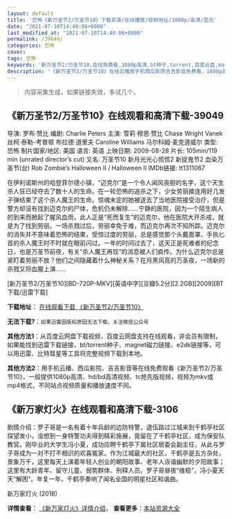 ```yaml
---
layout: default
title: '恐怖《新万圣节2/万圣节10》下载资源/在线播放/视频地址/1080p/高清/蓝光'
date: "2021-07-10T14:40:06+0800"
last_modified_at: "2021-07-10T14:40:06+0800"
permalink: /39049/
categories: 恐怖
cover:
tags: 恐怖
keywords: '新万圣节2/万圣节10,在线免费看,1080p高清,bt种子,torrent,百度云盘,magnet,磁力链,迅雷下载资源'
description: '《新万圣节2/万圣节10》在线云播放手机西瓜影院吉吉影音免费看，1080p高清bd/hd未删减完整版和tc抢先枪版，mkv/mp4格式，附带bt/torrent种子、magnet/磁力链、百度云盘、网盘资源迅雷下载链接'
---
```


>内容采集生成，如果链接失效，多试几个。


## 《新万圣节2/万圣节10》在线观看和高清下载-39049

导演: 罗布·赞比 编剧: Charlie Peters 主演: 雪莉·穆恩·赞比 Chase Wright Vanek 丝柯·泰勒-考普顿 布拉德·道里夫 Caroline Williams 马尔科姆·麦克道威尔 类型: 恐怖 制片国家/地区: 美国 语言: 英语 上映日期: 2009-08-28 片长: 105min/119 min (unrated director’s cut) 又名: 万圣节10 新月光光心慌慌2 新捉鬼节2 血染万圣节(台) Rob Zombie’s Halloween II / Halloween II IMDb链接: tt1311067

在伊利诺斯州的哈登菲尔德小镇，“迈克尔”是一个令人闻风丧胆的名字，这个天生杀人狂已经夺去了数十人的生命。在一轮恐怖的追杀之下，少女劳丽接连用好几发子弹结束了这个杀人魔王的生命。惊魂未定的她被送去了当地医院接受治疗，但是警方却没有找到迈克尔的尸体，危机仍未解除……宁静的医院，因为一个陌生病人的到来而掀起了腥风血雨，此人正是“死而复生”的迈克尔，他在医院大开杀戒，就是为了找到劳丽。一场杀戮过后，劳丽幸免于难，而迈克尔再次不知所踪。迈克尔的消失并不意味着恐怖的结束，受惊过度的劳丽，总是感觉那个头戴面罩、手执匕首的杀人魔王时不时就在眼前闪过。一年的时间过去了，这天正是死难者的纪念日，也是万圣节前夜，有关“杀人魔王再现”的消息被人们疯传。为什么迈克尔总是紧盯着劳丽不放？他们之间隐藏着什么神秘关系？在月黑风高的万圣夜，一场新的杀戮又将血腥上演……


[新万圣节2/万圣节10][BD-720P-MKV][英语中字][豆瓣5.2分][2.2GB][2009][BT下载/迅雷下载]

**下载地址**： [在线观看下载 《新万圣节2/万圣节10》](https://www.btdx8.com/torrent/halloween2_2009.html) 


**无法下载?**：`如果迅雷因版权原因无法下载，关注微信公众号 `

**其他方法1**：从百度云网盘下载视频，百度云网盘支持在线观看，非会员有限制，如果能找到迅雷下载链接、bt/torrent种子、magnet磁力链接、e2dk链接等，可以用迅雷、比特彗星等工具将完整视频下载到本地。

**其他方法2**：用手机云播、西瓜影院、吉吉影音等在线免费观看《新万圣节2/万圣节10》，一般提供1080p高清、hd/bd高清视频、tc抢先版视频，视频为mkv或mp4格式，不同站点视频质量和播放速度不同。


## 《新万家灯火》在线观看和高清下载-3106

剧情介绍：罗子哥是一名有着十年兵龄的边防特警，退伍路过江城来到千鹤亭社区探望发小，没想到一身特警功夫得到精彩施展，竟留在了千鹤亭社区，成为保安队教官。刚毕业的大学生冯小夏，成功应聘千鹤亭下属社区居委会副主任，从此与罗子哥成为一对不打不相识的欢喜冤家。作为江城最大的社区，千鹤亭是五方杂处，景象万千，这里每天上演着年轻人创业的朝阳故事、老年人诙谐幽默的夕阳故事；这里有大龄青年、留守儿童、弱势群体、刑释人员。罗子哥昼夜“维稳”，冯小夏天天“解困”。年复一年，千鹤亭奏响了闻名全国的明星社区和谐曲。


新万家灯火 (2018)

**详情查看**： [《新万家灯火》详情介绍](/movie/3106/)， **查看更多**：[本站资源大全](/movie/t/all/)

